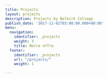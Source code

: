 ```yaml
---
title: Projects
layout: projects
description: Projects by Belkirk College
publish_date: '2017-11-01T03:00:00.000+00:00'
menu:
  navigation:
    identifier: _projects
    weight: 3
    title: Notre offre
  footer:
    identifier: _projects
    url: "/projects/"
    weight: 1

---
```

